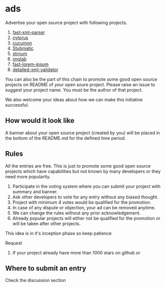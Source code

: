 # ads

Advertise your open source project with following projects.

1. [fast-xml-parser](https://github.com/NaturalIntelligence/fast-xml-parser)
2. [cytorus](https://github.com/NaturalIntelligence/cytorus)
3. [cucumon](https://github.com/NaturalIntelligence/cucumon)
4. [Stubmatic](https://github.com/NaturalIntelligence/Stubmatic)
5. [strnum](https://github.com/NaturalIntelligence/strnum)
6. [imglab](https://github.com/NaturalIntelligence/imglab)
7. [fast-lorem-ipsum](https://www.npmjs.com/package/fast-lorem-ipsum)
8. [detailed-xml-validator](https://www.npmjs.com/package/detailed-xml-validator)

You can also be the part of this chain to promote some good open source projects on README of your open soure project. Please raise an issue to suggest your project name. You must be the author of that project.

We also welcome your ideas about how we can make this initiative successful.

## How would it look like

A banner about your open source project (created by you) will be placed in the bottom of the README.md for the defined time period. 

## Rules

All the entries are free. This is just to promote some good open source projects which have capabilities but not known by many developers or they need more popularity.

1. Participate in the voting system where you can submit your project with summary and banner.
2. Ask other developers to vote for any entry without any biased thought.
3. Project with minimum 4 votes would be qualified for the promotion.
4. In case of any dispute or objection, your ad can be removed anytime.
5. We can change the rules without any prior acknowledgement.
6. Already popular projects will either not be qualified for the promotion or will be taken after other projects.

This idea is in it's inception phase so keep patience

Request
1. If your project already have more than 1000 stars on github or

## Where to submit an entry

Check the discussion section
